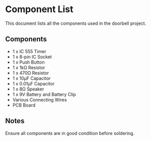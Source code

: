 # Component List

This document lists all the components used in the doorbell project.

## Components

- 1 x IC 555 Timer
- 1 x 8-pin IC Socket
- 1 x Push Button
- 1 x 1kΩ Resistor
- 1 x 470Ω Resistor
- 1 x 10µF Capacitor
- 1 x 0.01µF Capacitor
- 1 x 8Ω Speaker
- 1 x 9V Battery and Battery Clip
- Various Connecting Wires
- PCB Board

## Notes

Ensure all components are in good condition before soldering.
